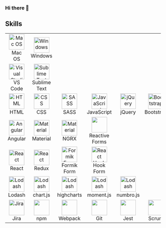 ### Hi there 👋

## Skills

<table align="center" style="border: none">
<!-- Operational systems -->
<tr>
   <td align="center" width="96">
        <img src="https://cdn2.iconfinder.com/data/icons/designer-skills/128/apple-ios-system-platform-os-mac-linux-512.png" width="50" height="50" alt="Mac OS" />
      <br>Mac OS
    </td>
    <td align="center" width="96">
        <img src="https://icons-for-free.com/download-icon-microsoft+windows+icon-1320186681671871370_512.png" width="50" height="50" alt="Windows" />
      <br>Windows
    </td>
  </tr>
<!-- Code Editors -->
<tr>
    <td align="center" width="96">
        <img src="https://upload.wikimedia.org/wikipedia/commons/thumb/9/9a/Visual_Studio_Code_1.35_icon.svg/800px-Visual_Studio_Code_1.35_icon.svg.png" width="50" height="50" alt="Visual Studio Code" />
      <br>VS Code
    </td>       
   <td align="center" width="96">
        <img src="https://upload.wikimedia.org/wikipedia/commons/thumb/7/79/Breezeicons-apps-48-sublime-text.svg/1200px-Breezeicons-apps-48-sublime-text.svg.png" width="50" height="50" alt="Sublime Text" />
      <br>Sublime Text
    </td>
  </tr>
<!-- HTML/CSS -->
  <tr>
   <td align="center" width="96">
        <img src="https://profilinator.rishav.dev/skills-assets/html5-original-wordmark.svg" width="50" height="50" alt="HTML" />
      <br>HTML
    </td>
   <td align="center" width="96">
        <img src="https://profilinator.rishav.dev/skills-assets/css3-original-wordmark.svg" width="50" height="50" alt="CSS" />
      <br>CSS
    </td>
   <td align="center" width="96">
        <img src="https://profilinator.rishav.dev/skills-assets/sass-original.svg" width="50" height="50" alt="SASS" />
      <br>SASS
    </td>

   <td align="center" width="96">
        <img src="https://profilinator.rishav.dev/skills-assets/javascript-original.svg" width="50" height="50" alt="JavaScript" />
      <br />JavaScript
    </td>
    <td align="center" width="96">
        <img src="https://cdn.icon-icons.com/icons2/2699/PNG/512/jquery_logo_icon_167804.png" width="50" height="50" alt="jQuery" />
      <br>jQuery
    </td>
    <td align="center" width="96">
        <img src="https://profilinator.rishav.dev/skills-assets/bootstrap-plain.svg" width="50" height="50" alt="Bootstrap" />
      <br />Bootstrap
    </td>
    <td align="center" width="96">
        <img src="https://cdn.worldvectorlogo.com/logos/bulma.svg" width="50" height="50" />
      <br />bulma
    </td>
    <td align="center" width="96">
        <img src="https://cdn.worldvectorlogo.com/logos/tailwind-css-2.svg" width="50" height="50" />
      <br />tailwind
    </td>
  </tr>
<!-- Angular -->
<tr>
    <td align="center" width="96">
        <img src="https://cdn.worldvectorlogo.com/logos/angular-icon-1.svg" width="50" height="50" alt="Angular" />
      <br>Angular
    </td>
    <td align="center" width="96">
        <img src="https://angular.io/generated/images/marketing/concept-icons/material.svg" width="50" height="50" alt="Material" />
      <br>Material
    </td>
    <td align="center" width="96">
        <img src="https://ngrx.io/assets/images/badge.svg" width="50" height="50" alt="Material" />
      <br>NGRX
    </td>
    <td align="center" width="96">
        <img src="https://malcoded.com/static/8c48d4c4bb8b1f2793fa9c6536dae7c6/f3583/angular-reactive-forms-tutorial.png" width="50" height="50" />
      <br>Reactive Forms
    </td>
</tr>
<!-- React -->
<tr>
    <td align="center" width="96">
        <img src="https://upload.wikimedia.org/wikipedia/commons/thumb/a/a7/React-icon.svg/640px-React-icon.svg.png" width="50" height="50" alt="React" />
      <br>React
    </td>
    <td align="center" width="96">
        <img src="https://brandslogos.com/wp-content/uploads/images/redux-logo-vector.svg" width="50" height="50" alt="React" />
      <br>Redux
    </td>
    <td align="center" width="96">
        <img src="https://user-images.githubusercontent.com/4060187/61057426-4e5a4600-a3c3-11e9-9114-630743e05814.png" width="50" height="50" alt="Formik Form" />
      <br>Formik Form
    </td>
    <td align="center" width="96">
        <img src="https://avatars.githubusercontent.com/u/53986236?s=200&v=4" width="50" height="50" alt="React Hook Form" />
      <br>Hook Form
    </td>
</tr>
<!-- 3'rd party Libraries -->
<tr>
    <td align="center" width="96">
        <img src="https://cdn.worldvectorlogo.com/logos/lodash.svg" width="50" height="50" alt="Lodash" />
      <br>Lodash
    </td>
    <td align="center" width="96">
        <img src="https://scicoding.com/content/images/2021/09/chartjs-logo-1.svg" width="50" height="50" alt="Lodash" />
      <br>chart.js
    </td>
    <td align="center" width="96">
        <img src="https://wp-assets.highcharts.com/svg/logo2021.svg" width="50" height="50" alt="Lodash" />
      <br>highcharts
    </td>
    <td align="center" width="96">
        <img src="https://cdn.worldvectorlogo.com/logos/momentjs.svg" width="50" height="50" alt="Lodash" />
      <br>moment.js
    </td>
    <td align="center" width="96">
        <img src="https://numbrojs.com/img/raccoon_blue.png" width="50" height="50" alt="Lodash" />
      <br>numbro.js
    </td>
</tr>
<!-- Tools -->
<tr>
    <td align="center" width="96">
        <img src="https://logos-download.com/wp-content/uploads/2021/01/Jira_Logo.png" width="50" height="50" alt="Jira" />
      <br>Jira
    </td>
    <td align="center" width="96">
        <img src="https://upload.wikimedia.org/wikipedia/commons/thumb/d/db/Npm-logo.svg/1280px-Npm-logo.svg.png" width="50" height="50" />
      <br>npm
    </td>
    <td align="center" width="96">
        <img src="https://habrastorage.org/webt/k-/tm/2g/k-tm2gvbb_ky6gdrd-tzqrzjkf4.png" width="50" height="50" />
      <br>Webpack
    </td>
    <td align="center" width="96">
        <img src="https://profilinator.rishav.dev/skills-assets/git-scm-icon.svg" width="50" height="50" />
      <br>Git
    </td>
    <td align="center" width="96">
        <img src="https://nx.dev/documentation/shared/jest-logo.png" width="50" height="50"  />
      <br>Jest
    </td>
    <td align="center" width="96">
        <img src="https://seeklogo.com/images/S/scrum-logo-B057CBD9B8-seeklogo.com.png" width="50" height="50" alt="" />
      <br>Scrum
    </td>
</tr>
</table>

<!--
**lubkoKuzenko/lubkoKuzenko** is a ✨ _special_ ✨ repository because its `README.md` (this file) appears on your GitHub profile.

Here are some ideas to get you started:

- 🔭 I’m currently working on ...
- 🌱 I’m currently learning ...
- 👯 I’m looking to collaborate on ...
- 🤔 I’m looking for help with ...
- 💬 Ask me about ...
- 📫 How to reach me: ...
- 😄 Pronouns: ...
- ⚡ Fun fact: ...
-->
